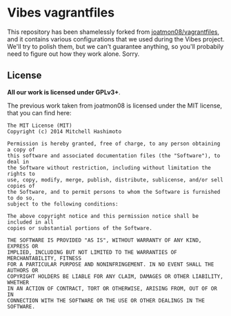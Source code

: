 Vibes vagrantfiles
==================

This repository has been shamelessly forked from
[joatmon08/vagrantfiles](https://github.com/joatmon08/vagrantfiles), and it
contains various configurations that we used during the Vibes project. We'll try
to polish them, but we can't guarantee anything, so you'll probabily need to
figure out how they work alone. Sorry.

## License

**All our work is licensed under GPLv3+**.

The previous work taken from joatmon08 is licensed under the MIT license, that
you can find here:
```
The MIT License (MIT)
Copyright (c) 2014 Mitchell Hashimoto

Permission is hereby granted, free of charge, to any person obtaining a copy of
this software and associated documentation files (the "Software"), to deal in
the Software without restriction, including without limitation the rights to
use, copy, modify, merge, publish, distribute, sublicense, and/or sell copies of
the Software, and to permit persons to whom the Software is furnished to do so,
subject to the following conditions:

The above copyright notice and this permission notice shall be included in all
copies or substantial portions of the Software.

THE SOFTWARE IS PROVIDED "AS IS", WITHOUT WARRANTY OF ANY KIND, EXPRESS OR
IMPLIED, INCLUDING BUT NOT LIMITED TO THE WARRANTIES OF MERCHANTABILITY, FITNESS
FOR A PARTICULAR PURPOSE AND NONINFRINGEMENT. IN NO EVENT SHALL THE AUTHORS OR
COPYRIGHT HOLDERS BE LIABLE FOR ANY CLAIM, DAMAGES OR OTHER LIABILITY, WHETHER
IN AN ACTION OF CONTRACT, TORT OR OTHERWISE, ARISING FROM, OUT OF OR IN
CONNECTION WITH THE SOFTWARE OR THE USE OR OTHER DEALINGS IN THE SOFTWARE.
```
